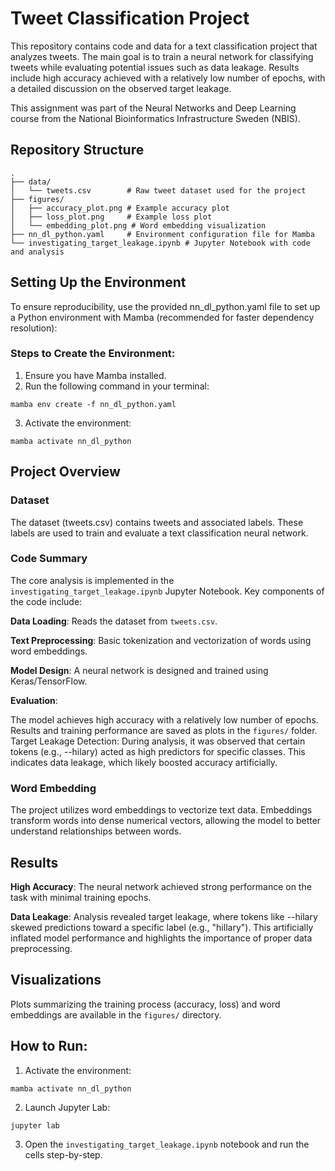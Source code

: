 # Tweet Classification Project

This repository contains code and data for a text classification project that analyzes tweets. The main goal is to train a neural network for classifying tweets while evaluating potential issues such as data leakage. Results include high accuracy achieved with a relatively low number of epochs, with a detailed discussion on the observed target leakage.

This assignment was part of the Neural Networks and Deep Learning course from the National Bioinformatics Infrastructure Sweden (NBIS).

## Repository Structure

```
.
├── data/
│   └── tweets.csv        # Raw tweet dataset used for the project
├── figures/
│   ├── accuracy_plot.png # Example accuracy plot
│   ├── loss_plot.png     # Example loss plot
│   └── embedding_plot.png # Word embedding visualization
├── nn_dl_python.yaml     # Environment configuration file for Mamba
└── investigating_target_leakage.ipynb # Jupyter Notebook with code and analysis

```

## Setting Up the Environment
To ensure reproducibility, use the provided nn_dl_python.yaml file to set up a Python environment with Mamba (recommended for faster dependency resolution):

### Steps to Create the Environment:
1. Ensure you have Mamba installed.
2. Run the following command in your terminal:

```
mamba env create -f nn_dl_python.yaml
```
3. Activate the environment:
```
mamba activate nn_dl_python
```

## Project Overview

### Dataset
The dataset (tweets.csv) contains tweets and associated labels. These labels are used to train and evaluate a text classification neural network.

### Code Summary
The core analysis is implemented in the `investigating_target_leakage.ipynb` Jupyter Notebook. Key components of the code include:

**Data Loading**: Reads the dataset from `tweets.csv`.

**Text Preprocessing**: Basic tokenization and vectorization of words using word embeddings.

**Model Design**: A neural network is designed and trained using Keras/TensorFlow.

**Evaluation**:

The model achieves high accuracy with a relatively low number of epochs.
Results and training performance are saved as plots in the `figures/` folder.
Target Leakage Detection: During analysis, it was observed that certain tokens (e.g., --hilary) acted as high predictors for specific classes. This indicates data leakage, which likely boosted accuracy artificially.


### Word Embedding

The project utilizes word embeddings to vectorize text data. Embeddings transform words into dense numerical vectors, allowing the model to better understand relationships between words.

## Results

**High Accuracy**: The neural network achieved strong performance on the task with minimal training epochs.

**Data Leakage**: Analysis revealed target leakage, where tokens like --hilary skewed predictions toward a specific label (e.g., "hillary"). This artificially inflated model performance and highlights the importance of proper data preprocessing.

## Visualizations

Plots summarizing the training process (accuracy, loss) and word embeddings are available in the `figures/` directory.

## How to Run:

1. Activate the environment:
```
mamba activate nn_dl_python
```
2. Launch Jupyter Lab:
```
jupyter lab
```
3. Open the `investigating_target_leakage.ipynb` notebook and run the cells step-by-step.
